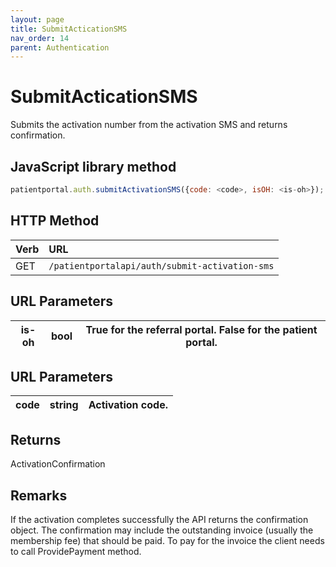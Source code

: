 ```yaml
---
layout: page
title: SubmitActicationSMS
nav_order: 14
parent: Authentication
---
```


# SubmitActicationSMS

Submits the activation number from the activation SMS and returns confirmation.

## JavaScript library method

```javascript
patientportal.auth.submitActivationSMS({code: <code>, isOH: <is-oh>});
```

## HTTP Method

| Verb | URL                                               |
|:-----|:--------------------------------------------------|
| GET | `/patientportalapi/auth/submit-activation-sms` |

## URL Parameters

| is-oh | bool | True for the referral portal. False for the patient portal. |
| --- | --- | --- |

## URL Parameters

| code | string | Activation code. |
| --- | --- | --- |

## Returns

ActivationConfirmation

## Remarks

If the activation completes successfully the API returns the confirmation object. The confirmation may include the outstanding invoice (usually the membership fee) that should be paid. To pay for the invoice the client needs to call ProvidePayment method.
